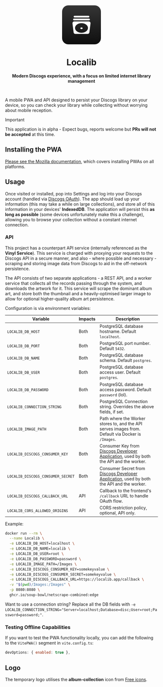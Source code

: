 <p align="center">
  <img src="/assets/logo-app.png" alt="" />
</p>
<h1 align="center">Localib</h1>
<p align="center">
  <strong>Modern Discogs experience, with a focus on limited internet library management</strong>
</p>
<p align="center">
  <img src="https://f.subo.dev/i/discogs-app-image.webp" alt="" />
</p>

A mobile PWA and API designed to persist your Discogs library on your device, so you can check your library while collecting without worrying about mobile reception.

> [!IMPORTANT]  
> This application is in alpha - Expect bugs, reports welcome but **PRs will not be accepted** at this time.

## Installing the PWA

[Please see the Mozilla documentation](https://developer.mozilla.org/en-US/docs/Web/Progressive_web_apps/Guides/Installing), which covers installing PWAs on all platforms.

## Usage

Once visited or installed, pop into Settings and log into your Discogs account (handled via [Discogs OAuth](https://www.discogs.com/developers/#page:authentication,header:authentication-discogs-auth-flow)). The app should load up your information (this may take a while on large collections), and store all of this information in your devices' **IndexedDB**. The application will persist this **as long as possible** (some devices unfortunately make this a challenge), allowing you to browse your collection without a constant internet connection.

### API

This project has a counterpart API service (internally referenced as the **Vinyl Service**). This service is charged with proxying your requests to the Discogs API in a secure manner, and also - where possible and necessary - scraping and storing image data from Discogs to aid in the off-network persistence.

The API consists of two separate applications - a REST API, and a worker service that collects all the records passing through the system, and downloads the artwork for it. This service will scrape the dominant album art, and store both the thumbnail and a heavily-optimised larger image to allow for optional higher-quality album art persistence.

Configuration is via environment variables:

| Variable                          | Impacts | Description                                                                                       |
| --------------------------------- | ------- | ------------------------------------------------------------------------------------------------- |
| `LOCALIB_DB_HOST`                 | Both    | PostgreSQL database hostname. Default `localhost`.                                                |
| `LOCALIB_DB_PORT`                 | Both    | PostgreSQL port number. Default `5432`.                                                           |
| `LOCALIB_DB_NAME`                 | Both    | PostgreSQL database schema. Default `postgres`.                                                   |
| `LOCALIB_DB_USER`                 | Both    | PostgreSQL database access user. Default `postgres`.                                              |
| `LOCALIB_DB_PASSWORD`             | Both    | PostgreSQL database access password. Default `password` (lol).                                    |
| `LOCALIB_CONNECTION_STRING`       | Both    | PostgreSQL Connection string. Overrides the above fields, if set.                                 |
| `LOCALIB_IMAGE_PATH`              | Both    | Path where the Worker stores to, and the API serves images from. Default via Docker is `/Images`. |
| `LOCALIB_DISCOGS_CONSUMER_KEY`    | Both    | Consumer Key from [Discogs Developer Application][dcd], used by both the API and the worker.      |
| `LOCALIB_DISCOGS_CONSUMER_SECRET` | Both    | Consumer Secret from [Discogs Developer Application][dcd], used by both the API and the worker.   |
| `LOCALIB_DISCOGS_CALLBACK_URL`    | API     | Callback to the frontend's `/callback` URL to handle OAuth flow.                                  |
| `LOCALIB_CORS_ALLOWED_ORIGINS`    | API     | CORS restriction policy, optional, API only.                                                      |

Example:

```bash
docker run --rm \
  --name Localib \
  -e LOCALIB_DB_HOST=localhost \
  -e LOCALIB_DB_NAME=localib \
  -e LOCALIB_DB_USER=root \
  -e LOCALIB_DB_PASSWORD=password \
  -e LOCALIB_IMAGE_PATH=/Images \
  -e LOCALIB_DISCOGS_CONSUMER_KEY=somekeyvalue \
  -e LOCALIB_DISCOGS_CONSUMER_SECRET=somekeyvalue \
  -e LOCALIB_DISCOGS_CALLBACK_URL=https://localib.app/callback \
  -v "$(pwd)/Images:/Images" \
  -p 8080:8080 \
  ghcr.io/soup-bowl/netscrape-combined:edge
```

Want to use a connection string? Replace all the DB fields with `-e LOCALIB_CONNECTION_STRING="Server=localhost;Database=disc;User=root;Password=password;"`.

### Testing Offline Capabilities

If you want to test the PWA functionality locally, you can add the following to the `VitePWA()` segment in `vite.config.ts`:

```js
devOptions: { enabled: true },
```

## Logo

The temporary logo utilises the **album-collection** icon from [Free icons](https://free-icons.github.io/free-icons/).

[dcd]: https://www.discogs.com/settings/developers
